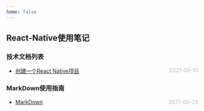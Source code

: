 ```yaml
---
home: false
---
```

## React-Native使用笔记
### 技术文档列表
* [创建一个React Native项目](./vue/vuex)  <span style="color:#bbb; float:right">2021-06-10</span>
### MarkDown使用指南
*  [MarkDown](../blog-daily/use-markdown)  <span style="color:#bbb; float:right">2021-06-24</span>
